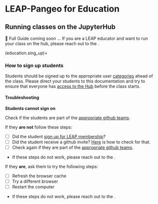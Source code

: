 # LEAP-Pangeo for Education

## Running classes on the JupyterHub

🚧 Full Guide coming soon ... If you are a LEAP educator and want to run your class on the hub, please reach out to the [](support.data_compute_team).

(education.sing_up)=
### How to sign up students

Students should be signed up to the appropriate user [categories](users.categories) ahead of the class. Please direct your students to this documentation and try to ensure that everyone has [access to the Hub](hub:server:login) before the class starts.

#### Troubleshooting

**Students cannot sign on**

Check if the students are part of the [appropriate github teams](users.categories). 

If they **are not** follow these steps:
- [ ] Did the student [sign up for LEAP membership](users.membership.apply)?
- [ ] Did the student receive a github invite? [Here](users.membership.invite) is how to check for that.  
- [ ] Check again if they are part of the [appropriate github teams](users.categories).
- If these steps do not work, please reach out to the [](support.data_compute_team).

If they **are**, ask them to try the following steps:
- [ ] Refresh the browser cache
- [ ] Try a different browser
- [ ] Restart the computer
- If these steps do not work, please reach out to the [](support.data_compute_team).

